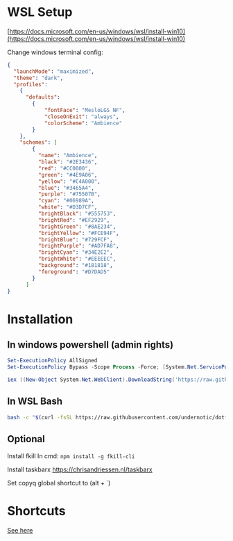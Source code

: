 # WSL Setup

[https://docs.microsoft.com/en-us/windows/wsl/install-win10](https://docs.microsoft.com/en-us/windows/wsl/install-win10)

Change windows terminal config:
```json
{
  "launchMode": "maximized",
  "theme": "dark",
  "profiles":
    {
      "defaults":
        {
            "fontFace": "MesloLGS NF",
            "closeOnExit": "always",
            "colorScheme": "Ambience"
        }
    },
    "schemes": [
        {
          "name": "Ambience",
          "black": "#2E3436",
          "red": "#CC0000",
          "green": "#4E9A06",
          "yellow": "#C4A000",
          "blue": "#3465A4",
          "purple": "#75507B",
          "cyan": "#06989A",
          "white": "#D3D7CF",
          "brightBlack": "#555753",
          "brightRed": "#EF2929",
          "brightGreen": "#8AE234",
          "brightYellow": "#FCE94F",
          "brightBlue": "#729FCF",
          "brightPurple": "#AD7FA8",
          "brightCyan": "#34E2E2",
          "brightWhite": "#EEEEEC",
          "background": "#181818",
          "foreground": "#D7DAD5"
        }
      ]
}
```

# Installation


## In windows powershell (admin rights)

```powershell
Set-ExecutionPolicy AllSigned
Set-ExecutionPolicy Bypass -Scope Process -Force; [System.Net.ServicePointManager]::SecurityProtocol = [System.Net.ServicePointManager]::SecurityProtocol -bor 3072; iex ((New-Object System.Net.WebClient).DownloadString('https://chocolatey.org/install.ps1'))
```

```powershell
iex ((New-Object System.Net.WebClient).DownloadString('https://raw.githubusercontent.com/UnderNotic/dotfiles/windows-wsl/windows/setup.ps1'))
```

## In WSL Bash
``` bash
bash -c "$(curl -fsSL https://raw.githubusercontent.com/undernotic/dotfiles/windows-wsl/configure.sh)"
```

## Optional
Install fkill
In cmd: `npm install -g fkill-cli`

Install taskbarx
https://chrisandriessen.nl/taskbarx

Set copyq global shortcut to (alt + `)

# Shortcuts

[See here](https://github.com/UnderNotic/dotfiles/blob/windows-wsl/CHEATSHEET.md)
